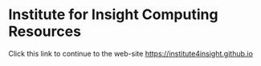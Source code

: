 # Institute for Insight Computing Resources
Click this link to continue to the web-site https://institute4insight.github.io

